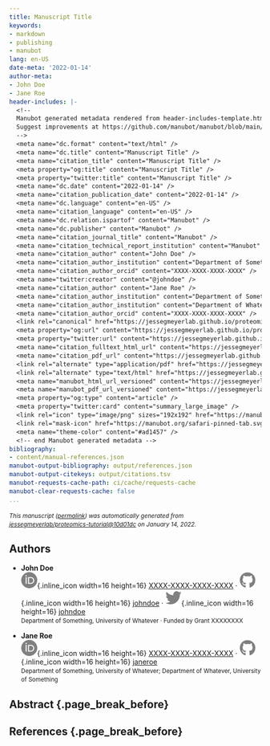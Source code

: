 ```yaml
---
title: Manuscript Title
keywords:
- markdown
- publishing
- manubot
lang: en-US
date-meta: '2022-01-14'
author-meta:
- John Doe
- Jane Roe
header-includes: |-
  <!--
  Manubot generated metadata rendered from header-includes-template.html.
  Suggest improvements at https://github.com/manubot/manubot/blob/main/manubot/process/header-includes-template.html
  -->
  <meta name="dc.format" content="text/html" />
  <meta name="dc.title" content="Manuscript Title" />
  <meta name="citation_title" content="Manuscript Title" />
  <meta property="og:title" content="Manuscript Title" />
  <meta property="twitter:title" content="Manuscript Title" />
  <meta name="dc.date" content="2022-01-14" />
  <meta name="citation_publication_date" content="2022-01-14" />
  <meta name="dc.language" content="en-US" />
  <meta name="citation_language" content="en-US" />
  <meta name="dc.relation.ispartof" content="Manubot" />
  <meta name="dc.publisher" content="Manubot" />
  <meta name="citation_journal_title" content="Manubot" />
  <meta name="citation_technical_report_institution" content="Manubot" />
  <meta name="citation_author" content="John Doe" />
  <meta name="citation_author_institution" content="Department of Something, University of Whatever" />
  <meta name="citation_author_orcid" content="XXXX-XXXX-XXXX-XXXX" />
  <meta name="twitter:creator" content="@johndoe" />
  <meta name="citation_author" content="Jane Roe" />
  <meta name="citation_author_institution" content="Department of Something, University of Whatever" />
  <meta name="citation_author_institution" content="Department of Whatever, University of Something" />
  <meta name="citation_author_orcid" content="XXXX-XXXX-XXXX-XXXX" />
  <link rel="canonical" href="https://jessegmeyerlab.github.io/proteomics-tutorial/" />
  <meta property="og:url" content="https://jessegmeyerlab.github.io/proteomics-tutorial/" />
  <meta property="twitter:url" content="https://jessegmeyerlab.github.io/proteomics-tutorial/" />
  <meta name="citation_fulltext_html_url" content="https://jessegmeyerlab.github.io/proteomics-tutorial/" />
  <meta name="citation_pdf_url" content="https://jessegmeyerlab.github.io/proteomics-tutorial/manuscript.pdf" />
  <link rel="alternate" type="application/pdf" href="https://jessegmeyerlab.github.io/proteomics-tutorial/manuscript.pdf" />
  <link rel="alternate" type="text/html" href="https://jessegmeyerlab.github.io/proteomics-tutorial/v/10d01dca036e1359f3a401585bdd37ab5d4013fd/" />
  <meta name="manubot_html_url_versioned" content="https://jessegmeyerlab.github.io/proteomics-tutorial/v/10d01dca036e1359f3a401585bdd37ab5d4013fd/" />
  <meta name="manubot_pdf_url_versioned" content="https://jessegmeyerlab.github.io/proteomics-tutorial/v/10d01dca036e1359f3a401585bdd37ab5d4013fd/manuscript.pdf" />
  <meta property="og:type" content="article" />
  <meta property="twitter:card" content="summary_large_image" />
  <link rel="icon" type="image/png" sizes="192x192" href="https://manubot.org/favicon-192x192.png" />
  <link rel="mask-icon" href="https://manubot.org/safari-pinned-tab.svg" color="#ad1457" />
  <meta name="theme-color" content="#ad1457" />
  <!-- end Manubot generated metadata -->
bibliography:
- content/manual-references.json
manubot-output-bibliography: output/references.json
manubot-output-citekeys: output/citations.tsv
manubot-requests-cache-path: ci/cache/requests-cache
manubot-clear-requests-cache: false
...
```







<small><em>
This manuscript
([permalink](https://jessegmeyerlab.github.io/proteomics-tutorial/v/10d01dca036e1359f3a401585bdd37ab5d4013fd/))
was automatically generated
from [jessegmeyerlab/proteomics-tutorial@10d01dc](https://github.com/jessegmeyerlab/proteomics-tutorial/tree/10d01dca036e1359f3a401585bdd37ab5d4013fd)
on January 14, 2022.
</em></small>

## Authors



+ **John Doe**<br>
    ![ORCID icon](images/orcid.svg){.inline_icon width=16 height=16}
    [XXXX-XXXX-XXXX-XXXX](https://orcid.org/XXXX-XXXX-XXXX-XXXX)
    · ![GitHub icon](images/github.svg){.inline_icon width=16 height=16}
    [johndoe](https://github.com/johndoe)
    · ![Twitter icon](images/twitter.svg){.inline_icon width=16 height=16}
    [johndoe](https://twitter.com/johndoe)<br>
  <small>
     Department of Something, University of Whatever
     · Funded by Grant XXXXXXXX
  </small>

+ **Jane Roe**<br>
    ![ORCID icon](images/orcid.svg){.inline_icon width=16 height=16}
    [XXXX-XXXX-XXXX-XXXX](https://orcid.org/XXXX-XXXX-XXXX-XXXX)
    · ![GitHub icon](images/github.svg){.inline_icon width=16 height=16}
    [janeroe](https://github.com/janeroe)<br>
  <small>
     Department of Something, University of Whatever; Department of Whatever, University of Something
  </small>



## Abstract {.page_break_before}




## References {.page_break_before}

<!-- Explicitly insert bibliography here -->
<div id="refs"></div>
